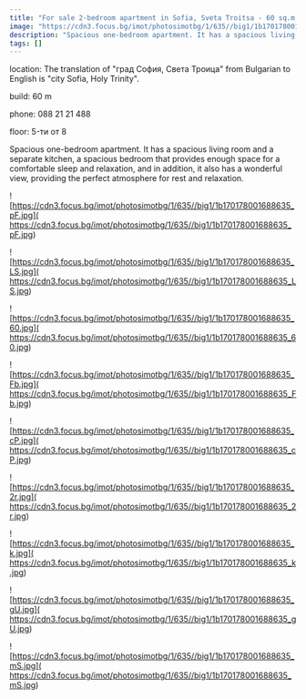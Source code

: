 ```yaml
---
title: "For sale 2-bedroom apartment in Sofia, Svetа Troitsa - 60 sq.m / 129900 EUR :: imot.bg Ad"
image: "https://cdn3.focus.bg/imot/photosimotbg/1/635//big1/1b170178001688635_fc.jpg"
description: "Spacious one-bedroom apartment. It has a spacious living room and a separate kitchen, a spacious bedroom that provides enough space for a comfortable sleep and relaxation, and in addition, it also has a wonderful view, providing the perfect atmosphere for rest and relaxation."
tags: []
---
```


location: The translation of "град София, Света Троица" from Bulgarian to English is "city Sofia, Holy Trinity".

build: 60 m

phone: 088 21 21 488

floor: 5-ти от 8

Spacious one-bedroom apartment. It has a spacious living room and a separate kitchen, a spacious bedroom that provides enough space for a comfortable sleep and relaxation, and in addition, it also has a wonderful view, providing the perfect atmosphere for rest and relaxation.


![https://cdn3.focus.bg/imot/photosimotbg/1/635//big1/1b170178001688635_pF.jpg]( https://cdn3.focus.bg/imot/photosimotbg/1/635//big1/1b170178001688635_pF.jpg)


![https://cdn3.focus.bg/imot/photosimotbg/1/635//big1/1b170178001688635_LS.jpg]( https://cdn3.focus.bg/imot/photosimotbg/1/635//big1/1b170178001688635_LS.jpg)


![https://cdn3.focus.bg/imot/photosimotbg/1/635//big1/1b170178001688635_60.jpg]( https://cdn3.focus.bg/imot/photosimotbg/1/635//big1/1b170178001688635_60.jpg)


![https://cdn3.focus.bg/imot/photosimotbg/1/635//big1/1b170178001688635_Fb.jpg]( https://cdn3.focus.bg/imot/photosimotbg/1/635//big1/1b170178001688635_Fb.jpg)


![https://cdn3.focus.bg/imot/photosimotbg/1/635//big1/1b170178001688635_cP.jpg]( https://cdn3.focus.bg/imot/photosimotbg/1/635//big1/1b170178001688635_cP.jpg)


![https://cdn3.focus.bg/imot/photosimotbg/1/635//big1/1b170178001688635_2r.jpg]( https://cdn3.focus.bg/imot/photosimotbg/1/635//big1/1b170178001688635_2r.jpg)


![https://cdn3.focus.bg/imot/photosimotbg/1/635//big1/1b170178001688635_k.jpg]( https://cdn3.focus.bg/imot/photosimotbg/1/635//big1/1b170178001688635_k.jpg)


![https://cdn3.focus.bg/imot/photosimotbg/1/635//big1/1b170178001688635_gU.jpg]( https://cdn3.focus.bg/imot/photosimotbg/1/635//big1/1b170178001688635_gU.jpg)


![https://cdn3.focus.bg/imot/photosimotbg/1/635//big1/1b170178001688635_mS.jpg]( https://cdn3.focus.bg/imot/photosimotbg/1/635//big1/1b170178001688635_mS.jpg)


